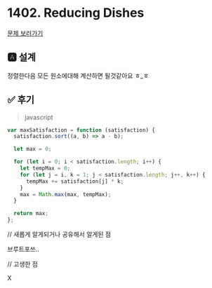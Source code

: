 # 1402. Reducing Dishes

[문제 보러가기](https://leetcode.com/problems/reducing-dishes/)

## 🅰 설계

정렬한다음 모든 원소에대해 계산하면 될것같아요 ㅎ\_ㅎ

## ✅ 후기

> javascript

```js
var maxSatisfaction = function (satisfaction) {
  satisfaction.sort((a, b) => a - b);

  let max = 0;

  for (let i = 0; i < satisfaction.length; i++) {
    let tempMax = 0;
    for (let j = i, k = 1; j < satisfaction.length; j++, k++) {
      tempMax += satisfaction[j] * k;
    }
    max = Math.max(max, tempMax);
  }

  return max;
};
```

// 새롭게 알게되거나 공유해서 알게된 점

브루트포쓰..

// 고생한 점

X
